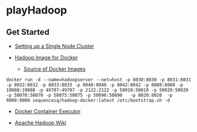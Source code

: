 # playHadoop

## Get Started
- [Setting up a Single Node Cluster](http://hadoop.apache.org/docs/current/hadoop-project-dist/hadoop-common/SingleCluster.html)

- [Hadoop Image for Docker](https://hub.docker.com/r/sequenceiq/hadoop-docker/)
  - [Source of Docker Images](https://github.com/sequenceiq/hadoop-docker/blob/2.7.1/Dockerfile#L103)
```
docker run -d --name=hadoopserver --net=host -p 8030:8030 -p 8031:8031 -p 8032:8032 -p 8033:8033 -p 8040:8040 -p 8042:8042 -p 8088:8088 -p 19888:19888 -p 49707:49707 -p 2122:2122 -p 50010:50010 -p 50020:50020 -p 50070:50070 -p 50075:50075 -p 50090:50090   -p 8020:8020  -p 9000:9000 sequenceiq/hadoop-docker:latest /etc/bootstrap.sh -d
```

- [Docker Container Executor](https://hadoop.apache.org/docs/r2.7.2/hadoop-yarn/hadoop-yarn-site/DockerContainerExecutor.html)

- [Apache Hadoop Wiki](https://wiki.apache.org/hadoop/)
